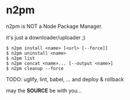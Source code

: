 n2pm
====

n2pm is NOT a Node Package Manager.

it's just a downloader/uploader ;)

```console
$ n2pm install <name> [<url> [--force]]
$ n2pm uninstall <name>
$ n2pm list
$ n2pm concat <name>... [--output <name>]
$ n2pm cleanup --force
```

TODO: uglify, lint, babel, ... and deploy & rollback

may the **SOURCE** be with you...
